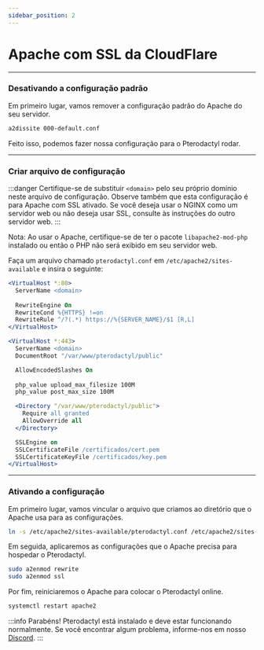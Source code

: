 ```yaml
---
sidebar_position: 2
---
```


# Apache com SSL da CloudFlare

***

### Desativando a configuração padrão

Em primeiro lugar, vamos remover a configuração padrão do Apache do seu servidor.
```bash
a2dissite 000-default.conf
```

Feito isso, podemos fazer nossa configuração para o Pterodactyl rodar.

***

### Criar arquivo de configuração

:::danger
Certifique-se de substituir `<domain>` pelo seu próprio domínio neste arquivo de configuração.
Observe também que esta configuração é para Apache com SSL ativado.
Se você deseja usar o NGINX como um servidor web ou não deseja usar SSL, consulte
às instruções do outro servidor web.
:::

Nota: Ao usar o Apache, certifique-se de ter o pacote `libapache2-mod-php` instalado ou então o PHP não será exibido em seu servidor web.

Faça um arquivo chamado `pterodactyl.conf` em `/etc/apache2/sites-available` e insira o seguinte:

```apache
<VirtualHost *:80>
  ServerName <domain>
  
  RewriteEngine On
  RewriteCond %{HTTPS} !=on
  RewriteRule ^/?(.*) https://%{SERVER_NAME}/$1 [R,L] 
</VirtualHost>

<VirtualHost *:443>
  ServerName <domain>
  DocumentRoot "/var/www/pterodactyl/public"

  AllowEncodedSlashes On
  
  php_value upload_max_filesize 100M
  php_value post_max_size 100M

  <Directory "/var/www/pterodactyl/public">
    Require all granted
    AllowOverride all
  </Directory>

  SSLEngine on
  SSLCertificateFile /certificados/cert.pem
  SSLCertificateKeyFile /certificados/key.pem
</VirtualHost> 
```

***

### Ativando a configuração

Em primeiro lugar, vamos vincular o arquivo que criamos ao diretório que o Apache usa para as configurações.
```bash
ln -s /etc/apache2/sites-available/pterodactyl.conf /etc/apache2/sites-enabled/pterodactyl.conf
```

Em seguida, aplicaremos as configurações que o Apache precisa para hospedar o Pterodactyl.
```bash
sudo a2enmod rewrite
sudo a2enmod ssl
```

Por fim, reiniciaremos o Apache para colocar o Pterodactyl online.
```bash
systemctl restart apache2
```

:::info Parabéns!
Pterodactyl está instalado e deve estar funcionando normalmente.
Se você encontrar algum problema, informe-nos em nosso [Discord](https://discord.gg/8r7n7mU33R).
:::
